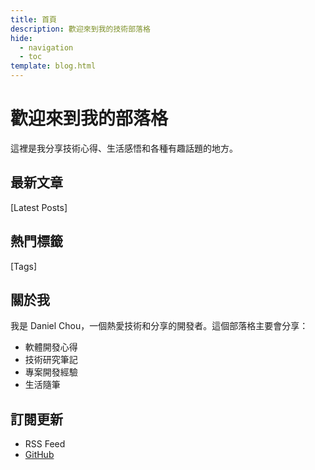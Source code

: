 ```yaml
---
title: 首頁
description: 歡迎來到我的技術部落格
hide:
  - navigation
  - toc
template: blog.html
---
```


# 歡迎來到我的部落格

這裡是我分享技術心得、生活感悟和各種有趣話題的地方。

## 最新文章

[Latest Posts]

## 熱門標籤

[Tags]

## 關於我

我是 Daniel Chou，一個熱愛技術和分享的開發者。這個部落格主要會分享：

- 軟體開發心得
- 技術研究筆記
- 專案開發經驗
- 生活隨筆

## 訂閱更新

- RSS Feed
- [GitHub](https://github.com/danielchou)
